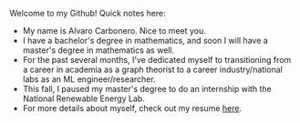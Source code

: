 Welcome to my Github! Quick notes here:
-  My name is Alvaro Carbonero. Nice to meet you.
-  I have a bachelor's degree in mathematics, and soon I will have a master's degree in mathematics as well.
-  For the past several months, I've dedicated myself to transitioning from a career in academia as a graph theorist to a career industry/national labs as an ML engineer/researcher. 
-  This fall, I paused my master's degree to do an internship with the National Renewable Energy Lab.
-  For more details about myself, check out my resume [here](https://drive.google.com/file/d/1GKyqrWBHPQU7Sf_uRP5HMHHB4uiz8t18/view?usp=sharing).

